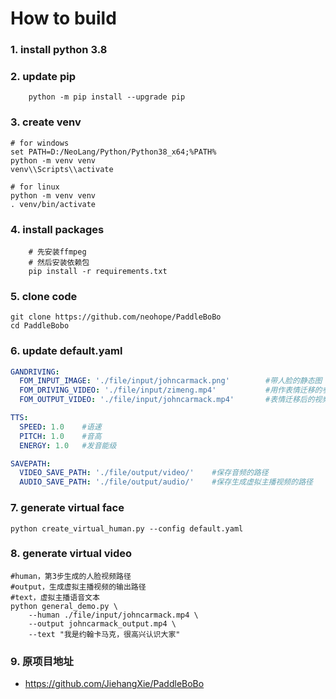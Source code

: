 How to build
============
### 1. install python 3.8

### 2. update pip
```shell
    python -m pip install --upgrade pip
```

### 3. create venv
```shell
# for windows
set PATH=D:/NeoLang/Python/Python38_x64;%PATH%
python -m venv venv
venv\\Scripts\\activate

# for linux
python -m venv venv
. venv/bin/activate
```

### 4. install packages
```shell
    # 先安装ffmpeg
    # 然后安装依赖包
    pip install -r requirements.txt
```

### 5. clone code
```shell
git clone https://github.com/neohope/PaddleBoBo
cd PaddleBobo
```

### 6. update default.yaml
```yaml
GANDRIVING:
  FOM_INPUT_IMAGE: './file/input/johncarmack.png'        #带人脸的静态图
  FOM_DRIVING_VIDEO: './file/input/zimeng.mp4'           #用作表情迁移的参考视频
  FOM_OUTPUT_VIDEO: './file/input/johncarmack.mp4'       #表情迁移后的视频输出路径

TTS:
  SPEED: 1.0    #语速
  PITCH: 1.0    #音高
  ENERGY: 1.0   #发音能级

SAVEPATH:
  VIDEO_SAVE_PATH: './file/output/video/'    #保存音频的路径
  AUDIO_SAVE_PATH: './file/output/audio/'    #保存生成虚拟主播视频的路径
```

### 7. generate virtual face
```shell
python create_virtual_human.py --config default.yaml
```

### 8. generate virtual video
```shell
#human，第3步生成的人脸视频路径
#output，生成虚拟主播视频的输出路径
#text，虚拟主播语音文本
python general_demo.py \
    --human ./file/input/johncarmack.mp4 \
    --output johncarmack_output.mp4 \
    --text "我是约翰卡马克，很高兴认识大家"
```

### 9. 原项目地址
 - https://github.com/JiehangXie/PaddleBoBo
